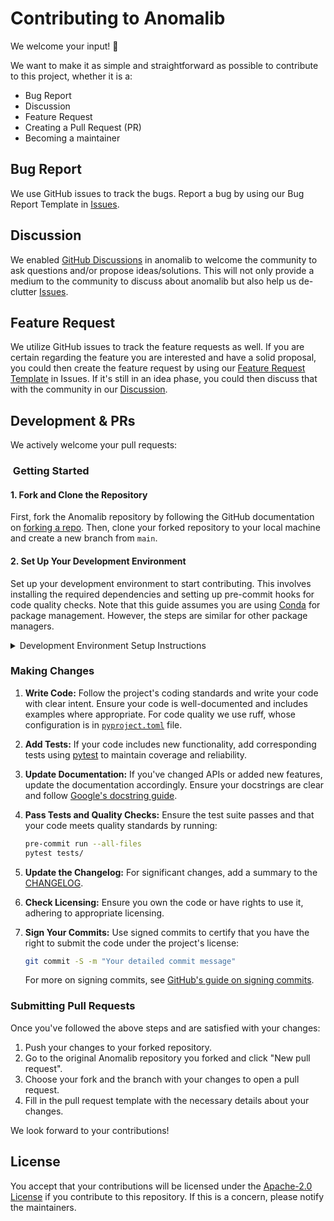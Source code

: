 # Contributing to Anomalib

We welcome your input! 👐

We want to make it as simple and straightforward as possible to contribute to this project, whether it is a:

- Bug Report
- Discussion
- Feature Request
- Creating a Pull Request (PR)
- Becoming a maintainer

## Bug Report

We use GitHub issues to track the bugs. Report a bug by using our Bug Report Template in [Issues](https://github.com/openvinotoolkit/anomalib/issues/new?assignees=&labels=&projects=&template=bug_report.yaml&title=%5BBug%5D%3A+).

## Discussion

We enabled [GitHub Discussions](https://github.com/openvinotoolkit/anomalib/discussions/) in anomalib to welcome the community to ask questions and/or propose ideas/solutions. This will not only provide a medium to the community to discuss about anomalib but also help us de-clutter [Issues](https://github.com/openvinotoolkit/anomalib/issues/new?assignees=&labels=&template=bug_report.md).

## Feature Request

We utilize GitHub issues to track the feature requests as well. If you are certain regarding the feature you are interested and have a solid proposal, you could then create the feature request by using our [Feature Request Template](https://github.com/openvinotoolkit/anomalib/issues/new?assignees=&labels=&template=feature_request.md) in Issues. If it's still in an idea phase, you could then discuss that with the community in our [Discussion](https://github.com/openvinotoolkit/anomalib/discussions/categories/ideas).

## Development & PRs

We actively welcome your pull requests:

###  Getting Started

#### 1. Fork and Clone the Repository

First, fork the Anomalib repository by following the GitHub documentation on [forking a repo](https://docs.github.com/en/enterprise-cloud@latest/pull-requests/collaborating-with-pull-requests/working-with-forks/fork-a-repo). Then, clone your forked repository to your local machine and create a new branch from `main`.

#### 2. Set Up Your Development Environment

Set up your development environment to start contributing. This involves installing the required dependencies and setting up pre-commit hooks for code quality checks. Note that this guide assumes you are using [Conda](https://docs.conda.io/en/latest/) for package management. However, the steps are similar for other package managers.

<details>
<summary>Development Environment Setup Instructions</summary>

1. Create and activate a new Conda environment:

   ```bash
   conda create -n anomalib_dev python=3.10
   conda activate anomalib_dev
   ```

2. Install the development requirements:

   ```bash
   # Option I: Via anomalib install
   anomalib install --option dev

   #Option II: Via pip install
   pip install -e .[dev]
   ```

   Optionally, for a full installation with all dependencies:

   ```bash
   # Option I: via anomalib install
   anomalib install --option full

   # Option II: via pip install
   pip install -e .[full]
   ```

3. Install and configure pre-commit hooks:

   ```bash
   pre-commit install
   ```

Pre-commit hooks help ensure code quality and consistency. After each commit,
`pre-commit` will automatically run the configured checks for the changed file.
If you would like to manually run the checks for all files, use:

```bash
pre-commit run --all-files
```

To bypass pre-commit hooks temporarily (e.g., for a work-in-progress commit),
use:

```bash
git commit -m 'WIP commit' --no-verify
```

However, make sure to address any pre-commit issues before finalizing your pull request.

</details>

### Making Changes

1. **Write Code:** Follow the project's coding standards and write your code with clear intent. Ensure your code is well-documented and includes examples where appropriate. For code quality we use ruff, whose configuration is in [`pyproject.toml`](pyproject.toml) file.

2. **Add Tests:** If your code includes new functionality, add corresponding tests using [pytest](https://docs.pytest.org/en/7.4.x/) to maintain coverage and reliability.

3. **Update Documentation:** If you've changed APIs or added new features, update the documentation accordingly. Ensure your docstrings are clear and follow [Google's docstring guide](https://google.github.io/styleguide/pyguide.html#38-comments-and-docstrings).

4. **Pass Tests and Quality Checks:** Ensure the test suite passes and that your code meets quality standards by running:

   ```bash
   pre-commit run --all-files
   pytest tests/
   ```

5. **Update the Changelog:** For significant changes, add a summary to the [CHANGELOG](CHANGELOG.md).

6. **Check Licensing:** Ensure you own the code or have rights to use it, adhering to appropriate licensing.

7. **Sign Your Commits:** Use signed commits to certify that you have the right to submit the code under the project's license:

   ```bash
   git commit -S -m "Your detailed commit message"
   ```

   For more on signing commits, see [GitHub's guide on signing commits](https://docs.github.com/en/github/authenticating-to-github/managing-commit-signature-verification/signing-commits).

### Submitting Pull Requests

Once you've followed the above steps and are satisfied with your changes:

1. Push your changes to your forked repository.
2. Go to the original Anomalib repository you forked and click "New pull request".
3. Choose your fork and the branch with your changes to open a pull request.
4. Fill in the pull request template with the necessary details about your changes.

We look forward to your contributions!

## License

You accept that your contributions will be licensed under the [Apache-2.0 License](https://choosealicense.com/licenses/apache-2.0/) if you contribute to this repository. If this is a concern, please notify the maintainers.
